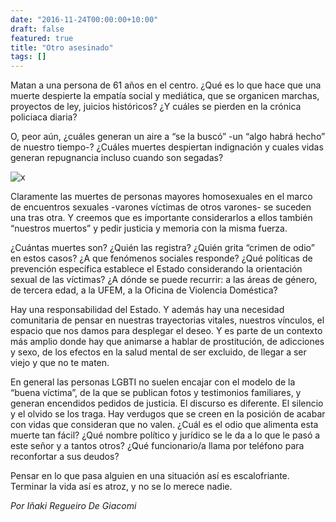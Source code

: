 ```yaml
---
date: "2016-11-24T00:00:00+10:00"
draft: false
featured: true
title: "Otro asesinado"
tags: []
---
```


Matan a una persona de 61 años en el centro. ¿Qué es lo que hace que una muerte despierte la empatía social y mediática, que se organicen marchas, proyectos de ley, juicios históricos? ¿Y cuáles se pierden en la crónica policiaca diaria? 

O, peor aún, ¿cuáles generan un aire a “se la buscó” -un “algo habrá hecho” de nuestro tiempo-? ¿Cuáles muertes despiertan indignación y cuales vidas generan repugnancia incluso cuando son segadas?

![x](/images/post/20161124.png/)

Claramente las muertes de personas mayores homosexuales en el marco de encuentros sexuales -varones víctimas de otros varones- se suceden una tras otra. Y creemos que es importante considerarlos a ellos también “nuestros muertos” y pedir justicia y memoria con la misma fuerza.

¿Cuántas muertes son? ¿Quién las registra? ¿Quién grita “crimen de odio” en estos casos? ¿A que fenómenos sociales responde? ¿Qué políticas de prevención específica establece el Estado considerando la orientación sexual de las víctimas? ¿A dónde se puede recurrir: a las áreas de género, de tercera edad, a la UFEM, a la Oficina de Violencia Doméstica?

Hay una responsabilidad del Estado. Y además hay una necesidad comunitaria de pensar en nuestras trayectorias vitales, nuestros vínculos, el espacio que nos damos para desplegar el deseo. Y es parte de un contexto más amplio donde hay que animarse a hablar de prostitución, de adicciones y sexo, de los efectos en la salud mental de ser excluido, de llegar a ser viejo y que no te maten.

En general las personas LGBTI no suelen encajar con el modelo de la “buena víctima”, de la que se publican fotos y testimonios familiares, y generan encendidos pedidos de justicia. El discurso es diferente. El silencio y el olvido se los traga. Hay verdugos que se creen en la posición de acabar con vidas que consideran que no valen. ¿Cuál es el odio que alimenta esta muerte tan fácil? ¿Qué nombre político y jurídico se le da a lo que le pasó a este señor y a tantos otros? ¿Qué funcionario/a llama por teléfono para reconfortar a sus deudos?

Pensar en lo que pasa alguien en una situación así es escalofriante. Terminar la vida así es atroz, y no se lo merece nadie.

*Por Iñaki Regueiro De Giacomi*